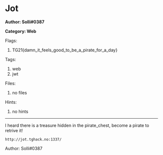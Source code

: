 # Jot
**Author: Solli#0387**

**Category: Web**

Flags:
1. TG21{damn_it_feels_good_to_be_a_pirate_for_a_day}


Tags: 
1. web
2. jwt

Files: 
1. no files

Hints: 
1. no hints


---
I heard there is a treasure hidden in the pirate_chest, become a pirate to retrive it!

``http://jot.tghack.no:1337/``

Author: Solli#0387

